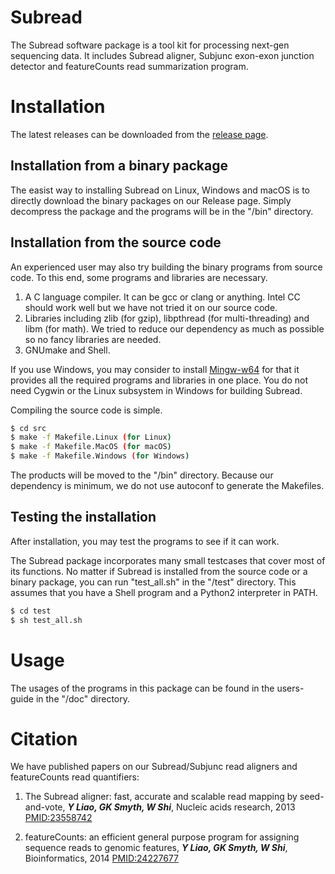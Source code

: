 # Subread
The Subread software package is a tool kit for processing next-gen sequencing data. It includes Subread aligner, Subjunc exon-exon junction detector and featureCounts read summarization program.

# Installation
The latest releases can be downloaded from the [release page](https://github.com/ShiLab-Bioinformatics/subread/releases).

## Installation from a binary package
The easist way to installing Subread on Linux, Windows and macOS is to directly download the binary packages on our Release page. Simply decompress the package and the programs will be in the "/bin" directory.

## Installation from the source code
An experienced user may also try building the binary programs from source code. To this end, some programs and libraries are necessary.

1. A C language compiler. It can be gcc or clang or anything. Intel CC should work well but we have not tried it on our source code.
2. Libraries including zlib (for gzip), libpthread (for multi-threading) and libm (for math). We tried to reduce our dependency as much as possible so no fancy libraries are needed.
3. GNUmake and Shell.

If you use Windows, you may consider to install [Mingw-w64](http://mingw-w64.org/doku.php) for that it provides all the required programs and libraries in one place. You do not need Cygwin or the Linux subsystem in Windows for building Subread.

Compiling the source code is simple. 
```sh
$ cd src
$ make -f Makefile.Linux (for Linux)
$ make -f Makefile.MacOS (for macOS)
$ make -f Makefile.Windows (for Windows)
```
The products will be moved to the "/bin" directory. Because our dependency is minimum, we do not use autoconf to generate the Makefiles. 

## Testing the installation
After installation, you may test the programs to see if it can work.

The Subread package incorporates many small testcases that cover most of its functions. No matter if Subread is installed from the source code or a binary package, you can run "test_all.sh" in the "/test" directory. This assumes that you have a Shell program and a Python2 interpreter in PATH.

```sh
$ cd test
$ sh test_all.sh
```

# Usage
The usages of the programs in this package can be found in the users-guide in the "/doc" directory.

# Citation
We have published papers on our Subread/Subjunc read aligners and featureCounts read quantifiers:

1. The Subread aligner: fast, accurate and scalable read mapping by seed-and-vote, ***Y Liao, GK Smyth, W Shi***, Nucleic acids research, 2013 [PMID:23558742](https://pubmed.ncbi.nlm.nih.gov/23558742/)

2. featureCounts: an efficient general purpose program for assigning sequence reads to genomic features, ***Y Liao, GK Smyth, W Shi***, Bioinformatics, 2014 [PMID:24227677](https://pubmed.ncbi.nlm.nih.gov/24227677/)
